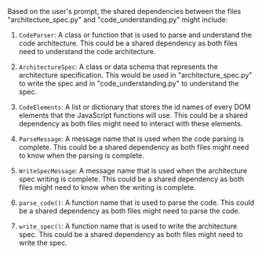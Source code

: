Based on the user's prompt, the shared dependencies between the files "architecture_spec.py" and "code_understanding.py" might include:

1. `CodeParser`: A class or function that is used to parse and understand the code architecture. This could be a shared dependency as both files need to understand the code architecture.

2. `ArchitectureSpec`: A class or data schema that represents the architecture specification. This would be used in "architecture_spec.py" to write the spec and in "code_understanding.py" to understand the spec.

3. `CodeElements`: A list or dictionary that stores the id names of every DOM elements that the JavaScript functions will use. This could be a shared dependency as both files might need to interact with these elements.

4. `ParseMessage`: A message name that is used when the code parsing is complete. This could be a shared dependency as both files might need to know when the parsing is complete.

5. `WriteSpecMessage`: A message name that is used when the architecture spec writing is complete. This could be a shared dependency as both files might need to know when the writing is complete.

6. `parse_code()`: A function name that is used to parse the code. This could be a shared dependency as both files might need to parse the code.

7. `write_spec()`: A function name that is used to write the architecture spec. This could be a shared dependency as both files might need to write the spec.